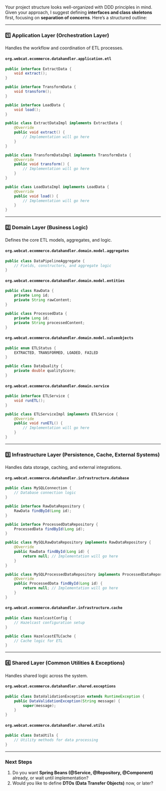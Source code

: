 Your project structure looks well-organized with DDD principles in mind. Given your approach, I suggest defining **interfaces and class skeletons** first, focusing on **separation of concerns**. Here’s a structured outline:

---

### **1️⃣ Application Layer (Orchestration Layer)**
Handles the workflow and coordination of ETL processes.

#### `org.webcat.ecommerce.datahandler.application.etl`
```java
public interface ExtractData {
    void extract();
}

public interface TransformData {
    void transform();
}

public interface LoadData {
    void load();
}
```
```java
public class ExtractDataImpl implements ExtractData {
    @Override
    public void extract() {
        // Implementation will go here
    }
}

public class TransformDataImpl implements TransformData {
    @Override
    public void transform() {
        // Implementation will go here
    }
}

public class LoadDataImpl implements LoadData {
    @Override
    public void load() {
        // Implementation will go here
    }
}
```

---

### **2️⃣ Domain Layer (Business Logic)**
Defines the core ETL models, aggregates, and logic.

#### `org.webcat.ecommerce.datahandler.domain.model.aggregates`
```java
public class DataPipelineAggregate {
    // Fields, constructors, and aggregate logic
}
```

#### `org.webcat.ecommerce.datahandler.domain.model.entities`
```java
public class RawData {
    private Long id;
    private String rawContent;
}
```
```java
public class ProcessedData {
    private Long id;
    private String processedContent;
}
```

#### `org.webcat.ecommerce.datahandler.domain.model.valueobjects`
```java
public enum ETLStatus {
    EXTRACTED, TRANSFORMED, LOADED, FAILED
}
```
```java
public class DataQuality {
    private double qualityScore;
}
```

#### `org.webcat.ecommerce.datahandler.domain.service`
```java
public interface ETLService {
    void runETL();
}
```
```java
public class ETLServiceImpl implements ETLService {
    @Override
    public void runETL() {
        // Implementation will go here
    }
}
```

---

### **3️⃣ Infrastructure Layer (Persistence, Cache, External Systems)**
Handles data storage, caching, and external integrations.

#### `org.webcat.ecommerce.datahandler.infrastructure.database`
```java
public class MySQLConnection {
    // Database connection logic
}
```
```java
public interface RawDataRepository {
    RawData findById(Long id);
}
```
```java
public interface ProcessedDataRepository {
    ProcessedData findById(Long id);
}
```
```java
public class MySQLRawDataRepository implements RawDataRepository {
    @Override
    public RawData findById(Long id) {
        return null; // Implementation will go here
    }
}
```
```java
public class MySQLProcessedDataRepository implements ProcessedDataRepository {
    @Override
    public ProcessedData findById(Long id) {
        return null; // Implementation will go here
    }
}
```

#### `org.webcat.ecommerce.datahandler.infrastructure.cache`
```java
public class HazelcastConfig {
    // Hazelcast configuration setup
}
```
```java
public class HazelcastETLCache {
    // Cache logic for ETL
}
```

---

### **4️⃣ Shared Layer (Common Utilities & Exceptions)**
Handles shared logic across the system.

#### `org.webcat.ecommerce.datahandler.shared.exceptions`
```java
public class DataValidationException extends RuntimeException {
    public DataValidationException(String message) {
        super(message);
    }
}
```

#### `org.webcat.ecommerce.datahandler.shared.utils`
```java
public class DataUtils {
    // Utility methods for data processing
}
```

---

### **Next Steps**
1. Do you want **Spring Beans (@Service, @Repository, @Component)** already, or wait until implementation?
2. Would you like to define **DTOs (Data Transfer Objects)** now, or later?